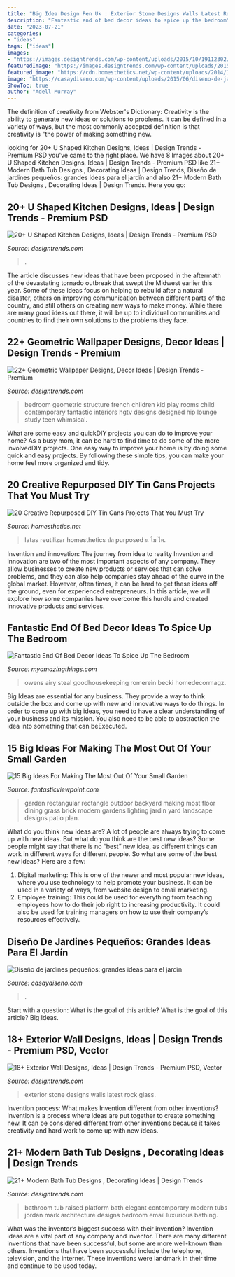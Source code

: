 ```yaml
---
title: "Big Idea Design Pen Uk : Exterior Stone Designs Walls Latest Rock Glass"
description: "Fantastic end of bed decor ideas to spice up the bedroom"
date: "2023-07-21"
categories:
- "ideas"
tags: ["ideas"]
images:
- "https://images.designtrends.com/wp-content/uploads/2015/10/19112302/Modern-U-Shaped-Kitchen-Design1.jpg"
featuredImage: "https://images.designtrends.com/wp-content/uploads/2015/10/19112302/Modern-U-Shaped-Kitchen-Design1.jpg"
featured_image: "https://cdn.homesthetics.net/wp-content/uploads/2014/10/19-Creative-Re-purposed-DIY-Tin-Cans-Projects-That-You-Must-Try-homesthetics-2.jpg"
image: "https://casaydiseno.com/wp-content/uploads/2015/06/diseno-de-jardines-pequenos-mesa-granito.jpeg"
ShowToc: true
author: "Adell Murray"
---
```



The definition of creativity from Webster's Dictionary:
Creativity is the ability to generate new ideas or solutions to problems. It can be defined in a variety of ways, but the most commonly accepted definition is that creativity is "the power of making something new.

	

		
looking for 20+ U Shaped Kitchen Designs, Ideas | Design Trends - Premium PSD you've came to the right place. We have 8 Images about 20+ U Shaped Kitchen Designs, Ideas | Design Trends - Premium PSD like 21+ Modern Bath Tub Designs , Decorating Ideas | Design Trends, Diseño de jardines pequeños: grandes ideas para el jardín and also 21+ Modern Bath Tub Designs , Decorating Ideas | Design Trends. Here you go:
		
    
## 20+ U Shaped Kitchen Designs, Ideas | Design Trends - Premium PSD

<img loading=lazy src="https://images.designtrends.com/wp-content/uploads/2015/10/19112302/Modern-U-Shaped-Kitchen-Design1.jpg" onerror="this.onerror=null;this.src='https://tse4.mm.bing.net/th?id=OIP.z3DVpb0B7m5kfGhxS1qdNAHaE8&amp;pid=15.1';" alt="20+ U Shaped Kitchen Designs, Ideas | Design Trends - Premium PSD">

_Source: designtrends.com_

>. 

	

The article discusses new ideas that have been proposed in the aftermath of the devastating tornado outbreak that swept the Midwest earlier this year. Some of these ideas focus on helping to rebuild after a natural disaster, others on improving communication between different parts of the country, and still others on creating new ways to make money. While there are many good ideas out there, it will be up to individual communities and countries to find their own solutions to the problems they face.

    
## 22+ Geometric Wallpaper Designs, Decor Ideas | Design Trends - Premium

<img loading=lazy src="https://images.designtrends.com/wp-content/uploads/2016/02/19104211/Kids-Green-Bedroom-with-geometric-play-structure.jpeg" onerror="this.onerror=null;this.src='https://tse2.mm.bing.net/th?id=OIP.VMLLG4MdrIk4mrgNQXS_mgHaE8&amp;pid=15.1';" alt="22+ Geometric Wallpaper Designs, Decor Ideas | Design Trends - Premium">

_Source: designtrends.com_

>bedroom geometric structure french children kid play rooms child contemporary fantastic interiors hgtv designs designed hip lounge study teen whimsical. 

	

What are some easy and quickDIY projects you can do to improve your home?
As a busy mom, it can be hard to find time to do some of the more involvedDIY projects. One easy way to improve your home is by doing some quick and easy projects. By following these simple tips, you can make your home feel more organized and tidy.

    
## 20 Creative Repurposed DIY Tin Cans Projects That You Must Try

<img loading=lazy src="https://cdn.homesthetics.net/wp-content/uploads/2014/10/19-Creative-Re-purposed-DIY-Tin-Cans-Projects-That-You-Must-Try-homesthetics-2.jpg" onerror="this.onerror=null;this.src='https://tse3.mm.bing.net/th?id=OIP.s-QxQtZ7QLK1jILWtzcZJAHaFj&amp;pid=15.1';" alt="20 Creative Repurposed DIY Tin Cans Projects That You Must Try">

_Source: homesthetics.net_

>latas reutilizar homesthetics ปล purposed น ไม ได. 

	

Invention and innovation: The journey from idea to reality
Invention and innovation are two of the most important aspects of any company. They allow businesses to create new products or services that can solve problems, and they can also help companies stay ahead of the curve in the global market. However, often times, it can be hard to get these ideas off the ground, even for experienced entrepreneurs. In this article, we will explore how some companies have overcome this hurdle and created innovative products and services.

    
## Fantastic End Of Bed Decor Ideas To Spice Up The Bedroom

<img loading=lazy src="http://myamazingthings.com/wp-content/uploads/2017/11/bed-decor-.jpg" onerror="this.onerror=null;this.src='https://tse3.mm.bing.net/th?id=OIP.qbPJfaE69UPWlntgp4ePyQHaLH&amp;pid=15.1';" alt="Fantastic End Of Bed Decor Ideas To Spice Up The Bedroom">

_Source: myamazingthings.com_

>owens airy steal goodhousekeeping romerein becki homedecormagz. 

	

Big Ideas are essential for any business. They provide a way to think outside the box and come up with new and innovative ways to do things. In order to come up with big ideas, you need to have a clear understanding of your business and its mission. You also need to be able to abstraction the idea into something that can beExecuted.

    
## 15 Big Ideas For Making The Most Out Of Your Small Garden

<img loading=lazy src="http://www.fantasticviewpoint.com/wp-content/uploads/2015/11/rectangular-garden-design-outdoor-dining-room-wooden-rectangle-table-metal-dining-chairs-white-floor-color-large-wet-green-grass-brick-hedges-1024x683-1024x683-634x423.jpg" onerror="this.onerror=null;this.src='https://tse2.mm.bing.net/th?id=OIP.9eZBYWjpg04eUq3ADW4VDAHaE8&amp;pid=15.1';" alt="15 Big Ideas For Making The Most Out Of Your Small Garden">

_Source: fantasticviewpoint.com_

>garden rectangular rectangle outdoor backyard making most floor dining grass brick modern gardens lighting jardin yard landscape designs patio plan. 

	

What do you think new ideas are?
A lot of people are always trying to come up with new ideas. But what do you think are the best new ideas? Some people might say that there is no “best” new idea, as different things can work in different ways for different people. So what are some of the best new ideas? Here are a few: 
1) Digital marketing: This is one of the newer and most popular new ideas, where you use technology to help promote your business. It can be used in a variety of ways, from website design to email marketing. 
2) Employee training: This could be used for everything from teaching employees how to do their job right to increasing productivity. It could also be used for training managers on how to use their company’s resources effectively.

    
## Diseño De Jardines Pequeños: Grandes Ideas Para El Jardín

<img loading=lazy src="https://casaydiseno.com/wp-content/uploads/2015/06/diseno-de-jardines-pequenos-mesa-granito.jpeg" onerror="this.onerror=null;this.src='https://tse3.mm.bing.net/th?id=OIP.M_WSe2pv49si_LqzNMjyEwHaJ3&amp;pid=15.1';" alt="Diseño de jardines pequeños: grandes ideas para el jardín">

_Source: casaydiseno.com_

>. 

	

Start with a question: What is the goal of this article?
What is the goal of this article? Big Ideas.

    
## 18+ Exterior Wall Designs, Ideas | Design Trends - Premium PSD, Vector

<img loading=lazy src="https://images.designtrends.com/wp-content/uploads/2016/07/24151157/Latest-Exterior-Stone-Wall.jpg" onerror="this.onerror=null;this.src='https://tse1.mm.bing.net/th?id=OIP.HNuWIhJyzRj6m0kHKeg_tgHaE6&amp;pid=15.1';" alt="18+ Exterior Wall Designs, Ideas | Design Trends - Premium PSD, Vector">

_Source: designtrends.com_

>exterior stone designs walls latest rock glass. 

	

Invention process: What makes Invention different from other inventions?
Invention is a process where ideas are put together to create something new. It can be considered different from other inventions because it takes creativity and hard work to come up with new ideas.

    
## 21+ Modern Bath Tub Designs , Decorating Ideas | Design Trends

<img loading=lazy src="https://images.designtrends.com/wp-content/uploads/2016/04/18094816/Elegant-Bathroom-Tub-Design.jpg" onerror="this.onerror=null;this.src='https://tse1.mm.bing.net/th?id=OIP.1YxNxB34F8_xcXCF9VeeLwHaJ4&amp;pid=15.1';" alt="21+ Modern Bath Tub Designs , Decorating Ideas | Design Trends">

_Source: designtrends.com_

>bathroom tub raised platform bath elegant contemporary modern tubs jordan mark architecture designs bedroom email luxurious bathing. 

	

What was the inventor’s biggest success with their invention?
Invention ideas are a vital part of any company and inventor. There are many different inventions that have been successful, but some are more well-known than others. Inventions that have been successful include the telephone, television, and the internet. These inventions were landmark in their time and continue to be used today.

